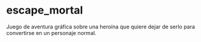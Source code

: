 # escape_mortal
Juego de aventura gráfica sobre una heroína que quiere dejar de serlo para convertirse en un personaje normal.
